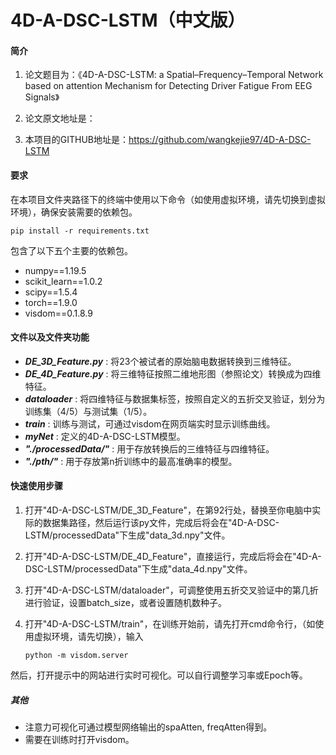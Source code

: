 # 4D-A-DSC-LSTM（中文版）

#### 简介

1. 论文题目为：《4D-A-DSC-LSTM: a Spatial–Frequency–Temporal Network based on attention Mechanism for Detecting Driver Fatigue From EEG Signals》

2. 论文原文地址是：

3. 本项目的GITHUB地址是：https://github.com/wangkejie97/4D-A-DSC-LSTM

   

#### 要求

​	在本项目文件夹路径下的终端中使用以下命令（如使用虚拟环境，请先切换到虚拟环境），确保安装需要的依赖包。

```
pip install -r requirements.txt
```

包含了以下五个主要的依赖包。

- numpy==1.19.5
- scikit_learn==1.0.2
- scipy==1.5.4
- torch==1.9.0
- visdom==0.1.8.9



#### 文件以及文件夹功能

- ***DE_3D_Feature.py*** : 将23个被试者的原始脑电数据转换到三维特征。
- ***DE_4D_Feature.py*** : 将三维特征按照二维地形图（参照论文）转换成为四维特征。
- ***dataloader*** : 将四维特征与数据集标签，按照自定义的五折交叉验证，划分为训练集（4/5）与测试集（1/5）。
- ***train*** : 训练与测试，可通过visdom在网页端实时显示训练曲线。
- ***myNet*** : 定义的4D-A-DSC-LSTM模型。
- ***"./processedData/"*** : 用于存放转换后的三维特征与四维特征。
- ***"./pth/"*** : 用于存放第n折训练中的最高准确率的模型。



#### 快速使用步骤

1. 打开"4D-A-DSC-LSTM/DE_3D_Feature"，在第92行处，替换至你电脑中实际的数据集路径，然后运行该py文件，完成后将会在"4D-A-DSC-LSTM/processedData"下生成"data_3d.npy"文件。

2. 打开"4D-A-DSC-LSTM/DE_4D_Feature"，直接运行，完成后将会在"4D-A-DSC-LSTM/processedData"下生成"data_4d.npy"文件。

3. 打开"4D-A-DSC-LSTM/dataloader"，可调整使用五折交叉验证中的第几折进行验证，设置batch_size，或者设置随机数种子。

4. 打开"4D-A-DSC-LSTM/train"，在训练开始前，请先打开cmd命令行，（如使用虚拟环境，请先切换），输入

   ```
   python -m visdom.server
   ```

然后，打开提示中的网站进行实时可视化。可以自行调整学习率或Epoch等。



##### 其他

- 注意力可视化可通过模型网络输出的spaAtten, freqAtten得到。
- 需要在训练时打开visdom。
